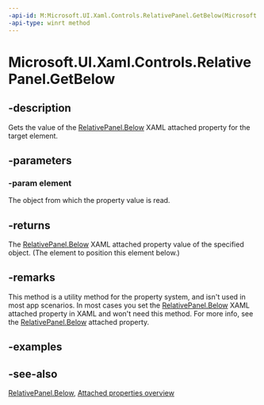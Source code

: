```yaml
---
-api-id: M:Microsoft.UI.Xaml.Controls.RelativePanel.GetBelow(Microsoft.UI.Xaml.UIElement)
-api-type: winrt method
---
```


<!-- Method syntax
public object GetBelow(Windows.UI.Xaml.UIElement element)
-->

# Microsoft.UI.Xaml.Controls.RelativePanel.GetBelow

## -description
Gets the value of the [RelativePanel.Below](relativepanel_below.md) XAML attached property for the target element.

## -parameters
### -param element
The object from which the property value is read.

## -returns
The [RelativePanel.Below](relativepanel_below.md) XAML attached property value of the specified object. (The element to position this element below.)

## -remarks
This method is a utility method for the property system, and isn't used in most app scenarios. In most cases you set the [RelativePanel.Below](relativepanel_below.md) XAML attached property in XAML and won't need this method. For more info, see the [RelativePanel.Below](relativepanel_below.md) attached property.

## -examples

## -see-also

[RelativePanel.Below](relativepanel_below.md), [Attached properties overview](/windows/uwp/xaml-platform/attached-properties-overview)
